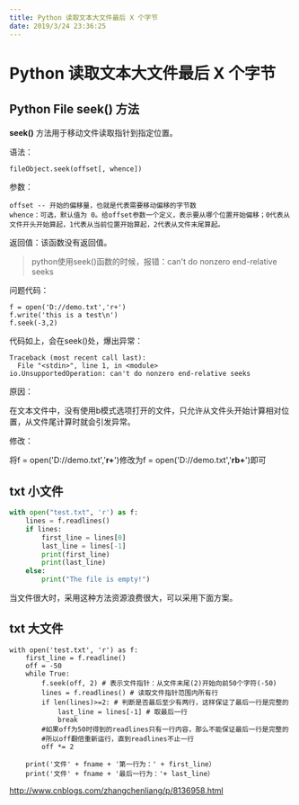 ```yaml
---
title: Python 读取文本大文件最后 X 个字节
date: 2019/3/24 23:36:25
---
```


# Python 读取文本大文件最后 X 个字节

## Python File seek() 方法

**seek()** 方法用于移动文件读取指针到指定位置。

语法：

```python
fileObject.seek(offset[, whence])
```

参数：

```
offset -- 开始的偏移量，也就是代表需要移动偏移的字节数
whence：可选，默认值为 0。给offset参数一个定义，表示要从哪个位置开始偏移；0代表从文件开头开始算起，1代表从当前位置开始算起，2代表从文件末尾算起。
```

返回值：该函数没有返回值。

>  python使用seek()函数的时候，报错：can't do nonzero end-relative seeks

问题代码：

```
f = open('D://demo.txt','r+')
f.write('this is a test\n')
f.seek(-3,2)
```

代码如上，会在seek()处，爆出异常：

```
Traceback (most recent call last):
  File "<stdin>", line 1, in <module>
io.UnsupportedOperation: can't do nonzero end-relative seeks
```

原因：

在文本文件中，没有使用b模式选项打开的文件，只允许从文件头开始计算相对位置，从文件尾计算时就会引发异常。

修改：

将f = open('D://demo.txt','**r+**')修改为f = open('D://demo.txt','**rb+**')即可



## txt 小文件

```python
with open("test.txt", 'r') as f:
    lines = f.readlines()
    if lines:
        first_line = lines[0]
        last_line = lines[-1]
        print(first_line)
        print(last_line)
    else:
        print("The file is empty!")
```

当文件很大时，采用这种方法资源浪费很大，可以采用下面方案。



## txt 大文件

```
with open('test.txt', 'r') as f:
    first_line = f.readline()
    off = -50
    while True:
        f.seek(off, 2) # 表示文件指针：从文件末尾(2)开始向前50个字符(-50)
        lines = f.readlines() # 读取文件指针范围内所有行
        if len(lines)>=2: # 判断是否最后至少有两行，这样保证了最后一行是完整的
            last_line = lines[-1] # 取最后一行
            break
        #如果off为50时得到的readlines只有一行内容，那么不能保证最后一行是完整的
        #所以off翻倍重新运行，直到readlines不止一行
        off *= 2

    print('文件' + fname + '第一行为：' + first_line）
    print('文件' + fname + '最后一行为：'+ last_line）
```

http://www.cnblogs.com/zhangchenliang/p/8136958.html